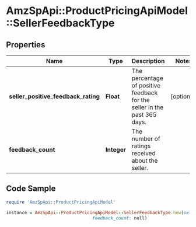 # AmzSpApi::ProductPricingApiModel::SellerFeedbackType

## Properties

Name | Type | Description | Notes
------------ | ------------- | ------------- | -------------
**seller_positive_feedback_rating** | **Float** | The percentage of positive feedback for the seller in the past 365 days. | [optional] 
**feedback_count** | **Integer** | The number of ratings received about the seller. | 

## Code Sample

```ruby
require 'AmzSpApi::ProductPricingApiModel'

instance = AmzSpApi::ProductPricingApiModel::SellerFeedbackType.new(seller_positive_feedback_rating: null,
                                 feedback_count: null)
```


